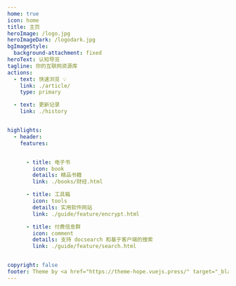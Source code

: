 ```yaml
---
home: true
icon: home
title: 主页
heroImage: /logo.jpg
heroImageDark: /logodark.jpg
bgImageStyle:
  background-attachment: fixed
heroText: 认知导览
tagline: 你的互联网资源库
actions:
  - text: 快速浏览 💡
    link: ./article/
    type: primary

  - text: 更新记录
    link: ./history


highlights:
  - header: 
    features: 


      - title: 电子书
        icon: book
        details: 精品书籍
        link: ./books/财经.html

      - title: 工具箱
        icon: tools
        details: 实用软件网站
        link: ./guide/feature/encrypt.html

      - title: 付费信息群
        icon: comment
        details: 支持 docsearch 和基于客户端的搜索
        link: ./guide/feature/search.html


copyright: false
footer: Theme by <a href="https://theme-hope.vuejs.press/" target="_blank">VuePress Theme Hope</a> | MIT Licensed, Copyright © 2019-present Mr.Hope
---
```

